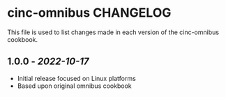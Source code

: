 # cinc-omnibus CHANGELOG

This file is used to list changes made in each version of the cinc-omnibus cookbook.

## 1.0.0 - *2022-10-17*

- Initial release focused on Linux platforms
- Based upon original omnibus cookbook
